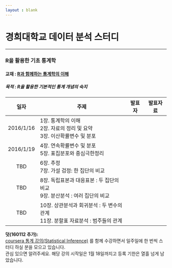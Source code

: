 ```yaml
---
layout : blank
---
```


# 경희대학교 데이터 분석 스터디
---
### R을 활용한 기초 통계학

#### 교재 : [R과 함께하는 통계학의 이해](http://www.bigbook.or.kr/bbs/bbs/board.php?bo_table=bo16&wr_id=5)

##### 목적 : R을 활용한 기본적인 통계 개념의 숙지


| 일자 | 주제 |	발표자 | 발표자료 |
|:-------:|-----------------|:--------:|:--------:|
|2016/1/16| 1장. 통계학의 이해<br/> 2장. 자료의 정리 및 요약<br/>3장. 이산확률변수 및 분포|          |           |
|2016/1/19|4장. 연속확률변수 및 분포<br/>5장. 표집분포와 중심극한정리|||
|TBD|6장. 추정<br/>7장. 가설 검정: 한 집단의 비교|||
|TBD|8장. 독립표본과 대응표본 : 두 집단의 비교 <br/> 9장. 분산분석 : 여러 집단의 비교|||
|TBD|10장. 상관분석과 회귀분석 : 두 변수의 관계 <br/> 11장. 분할표 자료분석 : 범주들의 관계|||

**덧(160112 추가):**  
[coursera 통계 강의(Statistical Inference)](https://www.coursera.org/learn/statistical-inference/) 를 함께 수강하면서 일주일에 한 번씩 스터디 하실 분을 모으고 있습니다.  
관심 있으면 알려주세요. 해당 강의 시작일은 1월 18일까지고 등록 기한은 열흘 넘게 남았습니다.